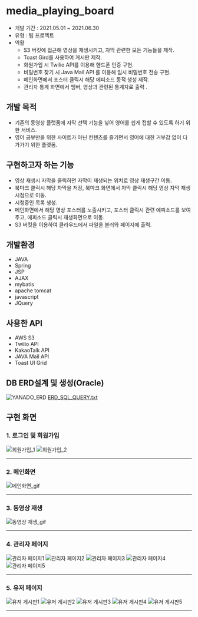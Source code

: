 # media_playing_board
- 개발 기간 : 2021.05.01 ~ 2021.06.30
- 유형 : 팀 프로젝트
- 역활 
  - S3 버킷에 접근해 영상을 재생시키고, 자막 관련한 모든 기능들을 제작.
  - Toast Gird를 사용하여 게시판 제작.
  - 회원가입 시 Twilio API를 이용해 헨드폰 인증 구현.
  - 비밀번호 찾기 시 Java Mail API 를 이용해 임시 비밀번호 전송 구현.
  - 메인화면에서 포스터 클릭시 해당 에피소드 동적 생성 제작.
  - 관리자 통계 화면에서 멤버, 영상과 관련된 통계자료 출력 .
## 개발 목적
- 기존의 동영상 플랫폼에 자막 선택 기능을 넣어 영어를 쉽게 접할 수 있도록 하기 위한 서비스.
- 영어 공부만을 위한 사이트가 아닌 컨텐츠를 즐기면서 영어에 대한 거부감 없이 다가가기 위한 플랫폼.

## 구현하고자 하는 기능
- 영상 재생시 자막을 클릭하면 자막이 재생되는 위치로 영상 재생구간 이동.
- 북마크 클릭시 해당 자막을 저장, 북마크 화면에서 자막 클릭시 해당 영상 자막 재생시점으로 이동.
- 시청중인 목록 생성.
- 메인화면에서 해당 영상 포스터를 노출시키고, 포스터 클릭시 관련 에피소드를 보여주고, 에피소드 클릭시 재생화면으로 이동.
- S3 버킷을 이용하여 클라우드에서 파일을 불러와 페이지에 출력.

## 개발환경
- JAVA
- Spring
- JSP
- AJAX
- mybatis
- apache tomcat
- javascript
- JQuery

## 사용한 API
- AWS S3
- Twilio API
- KakaoTalk API
- JAVA Mail API
- Toast UI Grid 

## DB ERD설계 및 생성(Oracle)
![YANADO_ERD](https://user-images.githubusercontent.com/84821387/125220213-48283880-e301-11eb-865f-859157d8c87a.png)
[ERD_SQL_QUERY.txt](https://github.com/seowoo-jin/movie_play/files/6798688/ERD_SQL_QUERY.txt)



## 구현 화면

### 1. 로그인 및 회원가입
![회원가입_1](https://user-images.githubusercontent.com/84821387/125232063-d6f38000-e316-11eb-80ae-92f79ef1ddb5.jpg)
![회원가입_2](https://user-images.githubusercontent.com/84821387/125232069-da870700-e316-11eb-9903-b26705d9e4eb.jpg)

***
### 2. 메인화면
![메인화면_gif](https://user-images.githubusercontent.com/84821387/125229314-7f064a80-e311-11eb-9093-b22dcaed2456.gif)

***
### 3. 동영상 재생
![동영상 재생_gif](https://user-images.githubusercontent.com/84821387/125233982-af061b80-e31a-11eb-9391-2982fb5f1e21.gif)
***
### 4. 관리자 페이지
![관리자 페이지1](https://user-images.githubusercontent.com/84821387/125234425-ac57f600-e31b-11eb-8a73-b08e62374fea.jpg)
![관리자 페이지2](https://user-images.githubusercontent.com/84821387/125234428-ae21b980-e31b-11eb-9ca0-2a233a350d4a.jpg)
![관리자 페이지3](https://user-images.githubusercontent.com/84821387/125234431-af52e680-e31b-11eb-82c0-c494b132e9ef.jpg)
![관리자 페이지4](https://user-images.githubusercontent.com/84821387/125234434-afeb7d00-e31b-11eb-857c-052131d68cd3.jpg)
![관리자 페이지5](https://user-images.githubusercontent.com/84821387/125234435-b0841380-e31b-11eb-9173-be3ad776d8fc.jpg)
***
### 5. 유저 페이지

![유져 게시판1](https://user-images.githubusercontent.com/84821387/125234629-0953ac00-e31c-11eb-83bb-949c09f68192.jpg)
![유저 게시판2](https://user-images.githubusercontent.com/84821387/125234617-0658bb80-e31c-11eb-8422-d8b1d680fc29.jpg)
![유저 게시판3](https://user-images.githubusercontent.com/84821387/125234622-08227f00-e31c-11eb-8d36-02bdfef4da19.jpg)
![유저 게시판4](https://user-images.githubusercontent.com/84821387/125234624-08bb1580-e31c-11eb-973e-ab99703d1d47.jpg)
![유저 게시판5](https://user-images.githubusercontent.com/84821387/125234627-0953ac00-e31c-11eb-918e-b7771a165beb.jpg)
***

